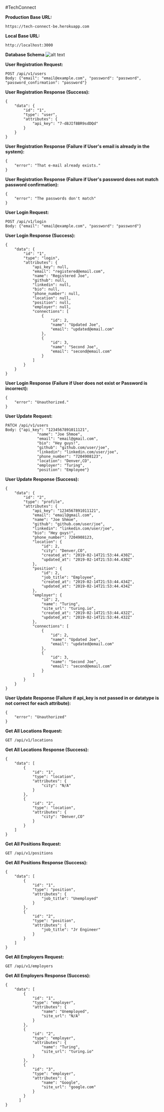 #TechConnect

**Production Base URL:**
```shell
https://tech-connect-be.herokuapp.com
```

**Local Base URL:**
```shell
http://localhost:3000
```

**Database Schema**
![alt text](/assets/schema.png)

**User Registration Request:**
```shell
POST /api/v1/users
Body: {"email": "email@example.com", "password": "password", "password_confirmation": "password"}
```

**User Registration Response (Success):**
```shell
{
    "data": {
        "id": "1",
        "type": "user",
        "attributes": {
            "api_key": "7-d8JIf8BR9sdDQd"
        }
    }
}
```

**User Registration Response (Failure if User's email is already in the system):**
```shell
{
    "error": "That e-mail already exists."
}
```

**User Registration Response (Failure if User's password does not match password confirmation):**
```shell
{
    "error": "The passwords don't match"
}
```

**User Login Request:**
```shell
POST /api/v1/login
Body: {"email": "email@example.com", "password": "password"}
```

**User Login Response (Success):**
```shell
{
    "data": {
        "id": "1",
        "type": "login",
        "attributes": {
            "api_key": null,
            "email": "registered@email.com",
            "name": "Registered Joe",
            "github": null,
            "linkedin": null,
            "bio": null,
            "phone_number": null,
            "location": null,
            "position": null,
            "employer": null,
            "connections": [
                {
                    "id": 2,
                    "name": "Updated Joe",
                    "email": "updated@email.com"
                },
                {
                    "id": 3,
                    "name": "Second Joe",
                    "email": "second@email.com"
                }
            ]
        }
    }
}

```

**User Login Response (Failure if User does not exist or Password is incorrect):**
```shell
{
    "error": "Unauthorized."
}
```

**User Update Request:**
```shell
PATCH /api/v1/users
Body: {"api_key": "1234567891011121",
              "name": "Joe Shmoe",
              "email": "email@gmail.com",
              "bio": "Hey guys!",
              "github": "github.com/user/joe",
              "linkedin": "linkedin.com/user/joe",
              "phone_number": "7204908123",
              "location": "Denver,CO",
              "employer": "Turing",
              "position": "Employee"}
```

**User Update Response (Success):**
```shell
{
    "data": {
        "id": "2",
        "type": "profile",
        "attributes": {
            "api_key": "1234567891011121",
            "email": "email@gmail.com",
            "name": "Joe Shmoe",
            "github": "github.com/user/joe",
            "linkedin": "linkedin.com/user/joe",
            "bio": "Hey guys!",
            "phone_number": 7204908123,
            "location": {
                "id": 2,
                "city": "Denver,CO",
                "created_at": "2019-02-14T21:53:44.430Z",
                "updated_at": "2019-02-14T21:53:44.430Z"
            },
            "position": {
                "id": 2,
                "job_title": "Employee",
                "created_at": "2019-02-14T21:53:44.434Z",
                "updated_at": "2019-02-14T21:53:44.434Z"
            },
            "employer": {
                "id": 2,
                "name": "Turing",
                "site_url": "turing.io",
                "created_at": "2019-02-14T21:53:44.432Z",
                "updated_at": "2019-02-14T21:53:44.432Z"
            },
            "connections": [
                {
                    "id": 2,
                    "name": "Updated Joe",
                    "email": "updated@email.com"
                },
                {
                    "id": 3,
                    "name": "Second Joe",
                    "email": "second@email.com"
                }
            ]
        }
    }
}
```

**User Update Response (Failure if api_key is not passed in or datatype is not correct for each attribute):**
```shell
{
    "error": "Unauthorized"
}
```

**Get All Locations Request:**
```shell
GET /api/v1/locations
```

**Get All Locations Response (Success):**
```shell
{
    "data": [
        {
            "id": "1",
            "type": "location",
            "attributes": {
                "city": "N/A"
            }
        },
        {
            "id": "2",
            "type": "location",
            "attributes": {
                "city": "Denver,CO"
            }
        }
    ]
}
```

**Get All Positions Request:**
```shell
GET /api/v1/positions
```

**Get All Positions Response (Success):**
```shell
{
    "data": [
        {
            "id": "1",
            "type": "position",
            "attributes": {
                "job_title": "Unemployed"
            }
        },
        {
            "id": "2",
            "type": "position",
            "attributes": {
                "job_title": "Jr Engineer"
            }
        }
    ]
}
```

**Get All Employers Request:**
```shell
GET /api/v1/employers
```

**Get All Employers Response (Success):**
```shell
{
    "data": [
        {
            "id": "1",
            "type": "employer",
            "attributes": {
                "name": "Unemployed",
                "site_url": "N/A"
            }
        },
        {
            "id": "2",
            "type": "employer",
            "attributes": {
                "name": "Turing",
                "site_url": "turing.io"
            }
        },
        {
            "id": "3",
            "type": "employer",
            "attributes": {
                "name": "Google",
                "site_url": "google.com"
            }
        }
      ]
}
```
